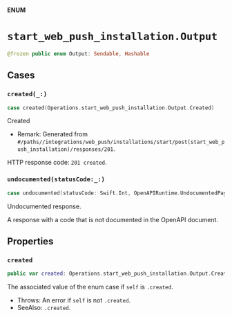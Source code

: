 **ENUM**

# `start_web_push_installation.Output`

```swift
@frozen public enum Output: Sendable, Hashable
```

## Cases
### `created(_:)`

```swift
case created(Operations.start_web_push_installation.Output.Created)
```

Created

- Remark: Generated from `#/paths//integrations/web_push/installations/start/post(start_web_push_installation)/responses/201`.

HTTP response code: `201 created`.

### `undocumented(statusCode:_:)`

```swift
case undocumented(statusCode: Swift.Int, OpenAPIRuntime.UndocumentedPayload)
```

Undocumented response.

A response with a code that is not documented in the OpenAPI document.

## Properties
### `created`

```swift
public var created: Operations.start_web_push_installation.Output.Created
```

The associated value of the enum case if `self` is `.created`.

- Throws: An error if `self` is not `.created`.
- SeeAlso: `.created`.
